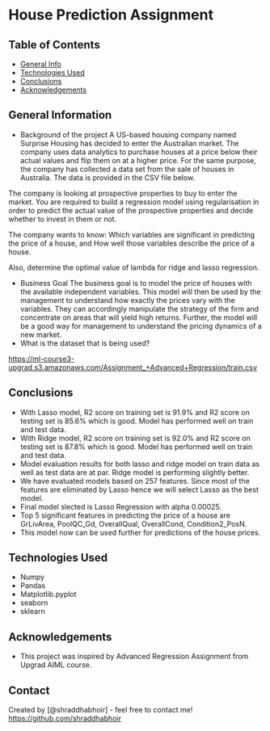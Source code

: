 # House Prediction Assignment

## Table of Contents
* [General Info](#general-information)
* [Technologies Used](#technologies-used)
* [Conclusions](#conclusions)
* [Acknowledgements](#acknowledgements)

## General Information
- Background of the project
A US-based housing company named Surprise Housing has decided to enter the Australian market. The company uses data analytics to purchase houses at a price below their actual values and flip them on at a higher price. For the same purpose, the company has collected a data set from the sale of houses in Australia. The data is provided in the CSV file below.

The company is looking at prospective properties to buy to enter the market. You are required to build a regression model using regularisation in order to predict the actual value of the prospective properties and decide whether to invest in them or not.

The company wants to know:
Which variables are significant in predicting the price of a house, and
How well those variables describe the price of a house.

Also, determine the optimal value of lambda for ridge and lasso regression.
- Business Goal
The business goal is to model the price of houses with the available independent variables. This model will then be used by the management to understand how exactly the prices vary with the variables. They can accordingly manipulate the strategy of the firm and concentrate on areas that will yield high returns. Further, the model will be a good way for management to understand the pricing dynamics of a new market.
- What is the dataset that is being used?

https://ml-course3-upgrad.s3.amazonaws.com/Assignment_+Advanced+Regression/train.csv

## Conclusions
- With Lasso model, R2 score on training set is 91.9% and R2 score on testing set is 85.6% which is good. Model has performed well on train and test data.
- With Ridge model, R2 score on training set is 92.0% and R2 score on testing set is 87.8% which is good. Model has performed well on train and test data.
- Model evaluation results for both lasso and ridge model on train data as well as test data are at par. Ridge model is performing slightly better.
- We have evaluated models based on 257 features. Since most of the features are eliminated by Lasso hence we will select Lasso as the best model.
- Final model slected is Lasso Regression with alpha 0.00025. 
- Top 5 significant features in predicting the price of a house are GrLivArea, PoolQC_Gd, OverallQual, OverallCond, Condition2_PosN.
- This model now can be used further for predictions of the house prices.

## Technologies Used
- Numpy
- Pandas
- Matplotlib.pyplot
- seaborn
- sklearn

## Acknowledgements

- This project was inspired by Advanced Regression Assignment from Upgrad AIML course.

## Contact
Created by [@shraddhabhoir] - feel free to contact me!
https://github.com/shraddhabhoir

